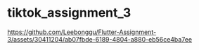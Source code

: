 # tiktok_assignment_3


https://github.com/Leebonggu/Flutter-Assignment-3/assets/30411204/ab07fbde-6189-4804-a880-eb56ce4ba7ee

